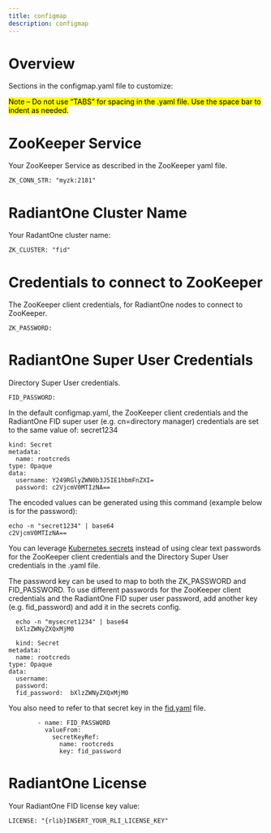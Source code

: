```yaml
---
title: configmap
description: configmap
---
```


# Overview
Sections in the configmap.yaml file to customize:
<br>

<mark>Note – Do not use “TABS” for spacing in the .yaml file.  Use the space bar to indent as needed.</mark>

# ZooKeeper Service
Your ZooKeeper Service as described in the ZooKeeper yaml file.
```
ZK_CONN_STR: "myzk:2181"   
```
# RadiantOne Cluster Name
Your RadantOne cluster name:
```
ZK_CLUSTER: "fid"
```
# Credentials to connect to ZooKeeper
The ZooKeeper client credentials, for RadiantOne nodes to connect to ZooKeeper.
```
ZK_PASSWORD:
```
# RadiantOne Super User Credentials
Directory Super User credentials.
```
FID_PASSWORD:
```

In the default configmap.yaml, the ZooKeeper client credentials and the RadiantOne FID super user (e.g. cn=directory manager) credentials are set to the same value of: secret1234
```
kind: Secret
metadata:
  name: rootcreds
type: Opaque
data:
  username: Y249RGlyZWN0b3J5IE1hbmFnZXI=
  password: c2VjcmV0MTIzNA==
```
The encoded values can be generated using this command (example below is for the password):
```
echo -n "secret1234" | base64
c2VjcmV0MTIzNA==
```
You can leverage [Kubernetes secrets](https://kubernetes.io/docs/concepts/configuration/secret/#creating-a-secret-manually) instead of using clear text passwords for the ZooKeeper client credentials and the Directory Super User credentials in the .yaml file. 

The password key can be used to map to both the ZK_PASSWORD and FID_PASSWORD. To use different passwords for the ZooKeeper client credentials and the RadiantOne FID super user password, add another key (e.g. fid_password) and add it in the secrets config. 
```
  echo -n "mysecret1234" | base64
  bXlzZWNyZXQxMjM0

  kind: Secret
metadata:
  name: rootcreds
type: Opaque
data:
  username:
  password: 
  fid_password:  bXlzZWNyZXQxMjM0
```
 
You also need to refer to that secret key in the [fid.yaml](fidyaml.md) file. 
``` 
        - name: FID_PASSWORD
          valueFrom:
            secretKeyRef:
              name: rootcreds
              key: fid_password
```

# RadiantOne License
Your RadiantOne FID license key value:
``` 	
LICENSE: "{rlib}INSERT_YOUR_RLI_LICENSE_KEY"
```
